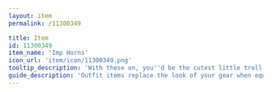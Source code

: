 ```yaml
---
layout: item
permalink: /11300349

title: Item
id: 11300349
item_name: 'Imp Horns'
icon_url: 'item/icon/11300349.png'
tooltip_description: 'With these on, you''d be the cutest little troll ever!'
guide_description: 'Outfit items replace the look of your gear when equipped.'
---
```

